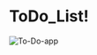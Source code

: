 # ToDo_List!
![To-Do-app](https://user-images.githubusercontent.com/114111298/226970129-7a8f8240-0142-4062-89d8-a8b840bbfe03.gif)
